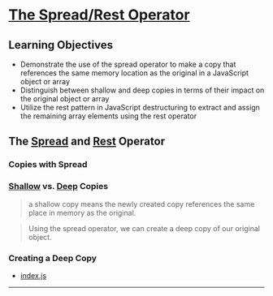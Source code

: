 # [The Spread/Rest Operator](https://login.codingdojo.com/m/754/16713/124468)

## Learning Objectives

- Demonstrate the use of the spread operator to make a copy that references the same memory location as the original in a JavaScript object or array
- Distinguish between shallow and deep copies in terms of their impact on the original object or array
- Utilize the rest pattern in JavaScript destructuring to extract and assign the remaining array elements using the rest operator

## The [Spread] and [Rest] Operator

### Copies with Spread

### [Shallow] vs. [Deep] Copies

> a shallow copy means the newly created copy references the same place in memory as the original.

> Using the spread operator, we can create a deep copy of our original object. 


### Creating a Deep Copy    

- [index.js](index.js)



---

[spread]: https://developer.mozilla.org/en-US/docs/Web/JavaScript/Reference/Operators/Spread_syntax
[rest]: https://developer.mozilla.org/en-US/docs/Web/JavaScript/Reference/Functions/rest_parameters
[deep]: https://developer.mozilla.org/en-US/docs/Glossary/Deep_copy
[deep copies]: https://developer.mozilla.org/en-US/docs/Glossary/Deep_copy
[deep copy]: https://developer.mozilla.org/en-US/docs/Glossary/Deep_copy
[shallow]: https://developer.mozilla.org/en-US/docs/Glossary/shallow_copy
[shallow copies]: https://developer.mozilla.org/en-US/docs/Glossary/shallow_copy
[shallow copy]: https://developer.mozilla.org/en-US/docs/Glossary/shallow_copy